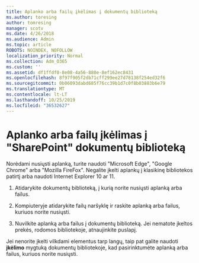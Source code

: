 ```yaml
---
title: Aplanko arba failų įkėlimas į dokumentų biblioteką
ms.author: toresing
author: tomresing
manager: scotv
ms.date: 4/26/2018
ms.audience: Admin
ms.topic: article
ROBOTS: NOINDEX, NOFOLLOW
localization_priority: Normal
ms.collection: Adm_O365
ms.custom: ''
ms.assetid: df1ffdf0-8e08-4a56-880e-8ef162ec8431
ms.openlocfilehash: 8f97f905f2db71cff299ee27d78138f254ed32f6
ms.sourcegitcommit: 0b06093dabd685f76cc39b1d7c0f8b03883b6e79
ms.translationtype: MT
ms.contentlocale: lt-LT
ms.lasthandoff: 10/25/2019
ms.locfileid: "36532627"
---
```

# <a name="upload-a-folder-or-files-to-a-sharepoint-document-library"></a>Aplanko arba failų įkėlimas į "SharePoint" dokumentų biblioteką

Norėdami nusiųsti aplanką, turite naudoti "Microsoft Edge", "Google Chrome" arba "Mozilla FireFox". Negalite įkelti aplankų į klasikinę bibliotekos patirtį arba naudoti Internet Explorer 10 ar 11.
  
1. Atidarykite dokumentų biblioteką, į kurią norite nusiųsti aplanką arba failus.
    
2. Kompiuteryje atidarykite failų naršyklę ir raskite aplanką arba failus, kuriuos norite nusiųsti.
    
3. Nuvilkite aplanką arba failus į dokumentų biblioteką. Jei nematote įkeltos prekės, rodomos bibliotekoje, atnaujinkite puslapį. 
    
Jei nenorite įkelti vilkdami elementus tarp langų, taip pat galite naudoti **įkėlimo** mygtuką dokumentų bibliotekoje, kad pasirinktumėte aplanką arba failus, kuriuos norite nusiųsti. 
  

